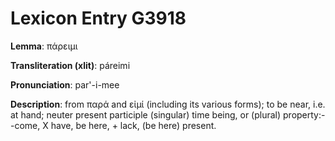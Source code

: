 # Lexicon Entry G3918

**Lemma**: πάρειμι

**Transliteration (xlit)**: páreimi

**Pronunciation**: par'-i-mee

**Description**:
from παρά and εἰμί (including its various forms); to be near, i.e. at hand; neuter present participle (singular) time being, or (plural) property:--come, X have, be here, + lack, (be here) present.
